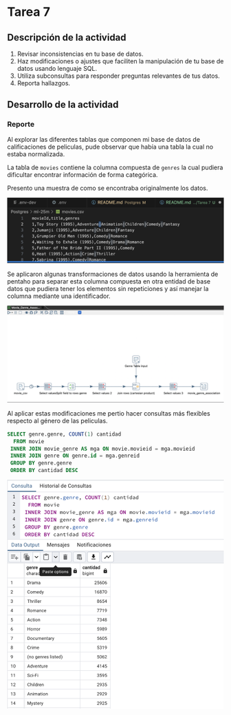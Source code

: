 # Tarea 7

## Descripción de la actividad

1. Revisar inconsistencias en tu base de datos.
2. Haz modificaciones o ajustes que faciliten la manipulación de tu base de datos usando lenguaje SQL.
3. Utiliza subconsultas para responder preguntas relevantes de tus datos.
4. Reporta hallazgos.

## Desarrollo de la actividad

### Reporte

Al explorar las diferentes tablas que componen mi base de datos de calificaciones de peliculas, pude observar que había una tabla la cual no estaba normalizada. 

La tabla de `movies` contiene la columna compuesta de `genres` la cual pudiera dificultar encontrar información de forma categórica.

Presento una muestra de como se encontraba originalmente los datos.

![Imagen](assets/E1.png)

Se aplicaron algunas transformaciones de datos usando la herramienta de pentaho para separar esta columna compuesta en otra entidad de base datos que pudiera tener los elementos sin repeticiones y así manejar la columna mediante una identificador.

![Imagen](assets/E2.png)

Al aplicar estas modificaciones me pertio hacer consultas más flexibles respecto al género de las peliculas.

```sql
SELECT genre.genre, COUNT(1) cantidad
  FROM movie
 INNER JOIN movie_genre AS mga ON movie.movieid = mga.movieid
 INNER JOIN genre ON genre.id = mga.genreid
 GROUP BY genre.genre
 ORDER BY cantidad DESC
```

![Imagen](assets/E3.png)
